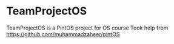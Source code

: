 # TeamProjectOS
TeamProjectOS is a PintOS project for OS course 
Took help from https://github.com/muhammadzaheer/pintOS

